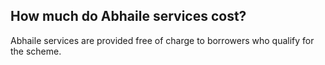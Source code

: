 ##  How much do Abhaile services cost?

Abhaile services are provided free of charge to borrowers who qualify for the
scheme.

